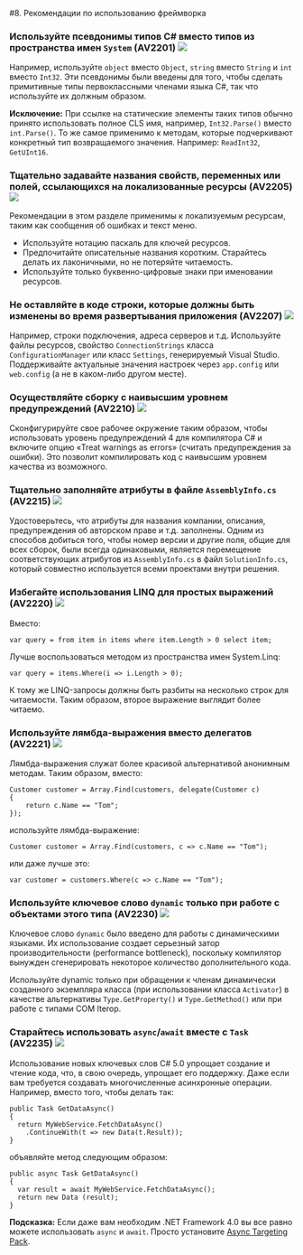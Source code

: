 <!--
NOTE: Requires Markdown Extra. See http://michelf.ca/projects/php-markdown/extra/
 --> 

#8. Рекомендации по использованию фреймворка

### <a name="av2201"></a> Используйте псевдонимы типов C# вместо типов из пространства имен `System` (AV2201) ![](images/1.png)
Например, используйте `object` вместо `Object`, `string` вместо `String` и `int` вместо `Int32`. Эти псевдонимы были введены для того, чтобы сделать примитивные типы первоклассными членами языка C#, так что используйте их должным образом.

**Исключение:** При ссылке на статические элементы таких типов обычно принято использовать полное CLS имя, например, `Int32.Parse()` вместо `int.Parse()`. То же самое применимо к методам, которые подчеркивают конкретный тип возвращаемого значения. Например: `ReadInt32`, `GetUInt16`. 

### <a name="av2205"></a> Тщательно задавайте названия свойств, переменных или полей, ссылающихся на локализованные ресурсы (AV2205) ![](images/3.png)
Рекомендации в этом разделе применимы к локализуемым ресурсам, таким как сообщения об ошибках и текст меню.

- Используйте нотацию паскаль для ключей ресурсов.
- Предпочитайте описательные названия коротким. Старайтесь делать их лаконичными, но не потеряйте читаемость.
- Используйте только буквенно-цифровые знаки при именовании ресурсов.

### <a name="av2207"></a> Не оставляйте в коде строки, которые должны быть изменены во время развертывания приложения (AV2207) ![](images/3.png)
Например, строки подключения, адреса серверов и т.д. Используйте файлы ресурсов, свойство `ConnectionStrings` класса `ConfigurationManager` или класс `Settings`, генерируемый Visual Studio. Поддерживайте актуальные значения настроек через `app.config` или `web.config` (а не в каком-либо другом месте).

### <a name="av2210"></a> Осуществляйте сборку с наивысшим уровнем предупреждений (AV2210) ![](images/1.png)
Сконфигурируйте свое рабочее окружение таким образом, чтобы использовать уровень предупреждений 4 для компилятора C# и включите опцию «Treat warnings as errors» (считать предупреждения за ошибки). Это позволит компилировать код с наивысшим уровнем качества из возможного.

### <a name="av2215"></a> Тщательно заполняйте атрибуты в файле `AssemblyInfo.cs` (AV2215) ![](images/3.png)
Удостоверьтесь, что атрибуты для названия компании, описания, предупреждения об авторском праве и т.д. заполнены. Одним из способов добиться того, чтобы номер версии и другие поля, общие для всех сборок, были всегда одинаковыми, является перемещение соответствующих атрибутов из `AssemblyInfo.cs` в файл `SolutionInfo.cs`, который совместно используется всеми проектами внутри решения. 

### <a name="av2220"></a> Избегайте использования LINQ для простых выражений (AV2220) ![](images/3.png)
Вместо:

	var query = from item in items where item.Length > 0 select item;

Лучше воспользоваться методом из пространства имен System.Linq:

	var query = items.Where(i => i.Length > 0);

К тому же LINQ-запросы должны быть разбиты на несколько строк для читаемости. Таким образом, второе выражение выглядит более читаемо.

### <a name="av2221"></a> Используйте лямбда-выражения вместо делегатов (AV2221) ![](images/2.png)

Лямбда-выражения служат более красивой альтернативой анонимным методам. Таким образом, вместо:

	Customer customer = Array.Find(customers, delegate(Customer c)
	{
		return c.Name == "Tom";
	});

используйте лямбда-выражение:

	Customer customer = Array.Find(customers, c => c.Name == "Tom");

или даже лучше это: 

	var customer = customers.Where(c => c.Name == "Tom");

### <a name="av2230"></a> Используйте ключевое слово `dynamic` только при работе с объектами этого типа (AV2230) ![](images/1.png)
Ключевое слово `dynamic` было введено для работы с динамическими языками. Их использование создает серьезный затор производительности (performance bottleneck), поскольку компилятор вынужден сгенерировать некоторое количество дополнительного кода.

Используйте dynamic только при обращении к членам динамически созданного экземпляра класса (при использовании класса `Activator`) в качестве альтернативы `Type.GetProperty()` и `Type.GetMethod()` или при работе с типами COM Iterop.

### <a name="av2235"></a> Старайтесь использовать `async`/`await` вместе с `Task` (AV2235) ![](images/1.png)
Использование новых ключевых слов C# 5.0 упрощает создание и чтение кода, что, в свою очередь, упрощает его поддержку. Даже если вам требуется создавать многочисленные асинхронные операции. Например, вместо того, чтобы делать так:

	public Task GetDataAsync()
	{
	  return MyWebService.FetchDataAsync()
	    .ContinueWith(t => new Data(t.Result));
	}

объявляйте метод следующим образом: 

	public async Task GetDataAsync()
	{
	  var result = await MyWebService.FetchDataAsync();
	  return new Data (result);
	}

**Подсказка:** Если даже вам необходим .NET Framework 4.0 вы все равно можете использовать `async` и `await`. Просто установите [Async Targeting Pack](http://www.microsoft.com/en-us/download/details.aspx?id=29576).

